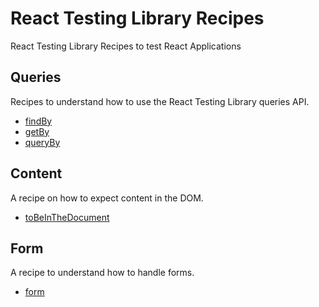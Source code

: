 # React Testing Library Recipes

React Testing Library Recipes to test React Applications

## Queries

Recipes to understand how to use the React Testing Library queries API.

- [findBy](./src/tests/findBy.test.js)
- [getBy](./src/tests/getBy.test.js)
- [queryBy](./src/tests/queryBy.test.js)

## Content

A recipe on how to expect content in the DOM.

- [toBeInTheDocument](./src/tests/toBeInTheDocument.test.js)

## Form

A recipe to understand how to handle forms.

- [form](./src/tests/form.test.js)

